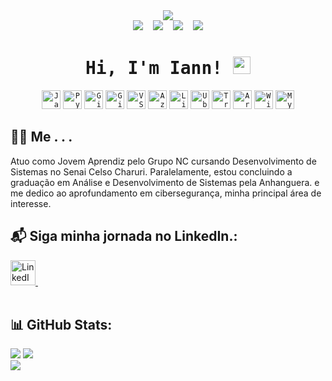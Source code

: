 
<div align="center">
  <img src="https://github.com/user-attachments/assets/4e95fade-a458-4b8a-aa42-1a8d7afd2fb3"/>
</div>


<div align="center" style="margin: 0 auto; width: fit-content;">



<div id="toc" align="center">
  <img src="https://api.visitorbadge.io/api/VisitorHit?user=iannxz&repo=github-visitors-badge&label=%F0%9F%91%80%20VISITORS&countColor=%23F3F8FF&labelColor=black"  />
  &nbsp;&nbsp;
  <img src="https://img.shields.io/github/followers/iannxz?style=for-the-badge&label=%F0%9F%91%A5%20Followers&labelColor=black&color=%23E26EE5" />
  &nbsp;&nbsp;
  <img src="https://img.shields.io/badge/dynamic/json?label=%F0%9F%93%A6%20REPOSITORIES&labelColor=black&color=%237E30E1&style=for-the-badge&query=public_repos&url=https://api.github.com/users/iannxz" />
  &nbsp;&nbsp;
  <img src="https://img.shields.io/github/stars/iannxz?style=for-the-badge&label=%E2%AD%90%20Stars&labelColor=black&color=%2349108B" />


  <ul style="list-style: none">
    <summary>
      <h1>
   <samp>Hi, I'm
          <b>Iann!</b>
        </samp>
        <img src="https://media.giphy.com/media/hvRJCLFzcasrR4ia7z/giphy.gif" width="28">
      </h1>

</div>

<div align=center>

<code><img width="30px" src="https://cdn.jsdelivr.net/gh/devicons/devicon/icons/javascript/javascript-original.svg" title="JavaScript"/></code>
<code><img width="30px" src="https://cdn.jsdelivr.net/gh/devicons/devicon/icons/python/python-original.svg" title="Python"/></code>
<code><img width="30px" src="https://cdn.jsdelivr.net/gh/devicons/devicon/icons/git/git-original.svg" title="Git"/></code>
<code><img width="30px" src="https://cdn.jsdelivr.net/gh/devicons/devicon/icons/github/github-original.svg" title="GitHub"/></code>
<code><img width="30px" src="https://cdn.jsdelivr.net/gh/devicons/devicon/icons/vscode/vscode-original.svg" title="VS Code"/></code>
<code><img width="30px" src="https://cdn.jsdelivr.net/gh/devicons/devicon/icons/azure/azure-original.svg" title="Azure"/></code>
<code><img width="30px" src="https://cdn.jsdelivr.net/gh/devicons/devicon/icons/linux/linux-original.svg" title="Linux"/></code>
<code><img width="30px" src="https://cdn.jsdelivr.net/gh/devicons/devicon/icons/ubuntu/ubuntu-plain.svg" title="Ubuntu"/></code>
<code><img width="30px" src="https://cdn.jsdelivr.net/gh/devicons/devicon/icons/trello/trello-plain.svg" title="Trello"/></code>
<code><img width="30px" src="https://cdn.jsdelivr.net/gh/devicons/devicon/icons/arduino/arduino-original.svg" title="Arduino"/></code>
<code><img width="30px" src="https://cdn.simpleicons.org/wireshark/1679A7" title="Wireshark"/></code>
<code><img width="30px" src="https://cdn.jsdelivr.net/gh/devicons/devicon/icons/mysql/mysql-original-wordmark.svg" title="MySQL"/></code>

<div class="row" align="left">
  
## 🙋🏻 Me . . .

Atuo como Jovem Aprendiz pelo Grupo NC cursando Desenvolvimento de Sistemas no Senai Celso Charuri. Paralelamente, estou concluindo a graduação em Análise e Desenvolvimento de Sistemas pela Anhanguera. e me dedico ao aprofundamento em cibersegurança, minha principal área de interesse.



## 📬  Siga minha jornada no LinkedIn.:
<a href="https://www.linkedin.com/in/iannarthur/" target="_blank">
  <img src="https://upload.wikimedia.org/wikipedia/commons/c/ca/LinkedIn_logo_initials.png" width="40" alt="LinkedIn">
</a>
⠀⠀⠀⠀⠀
</details>

</div>
<div class="row" align="left">


  



<br/>

<div class="row" align="left">

        
## 📊 GitHub Stats:
![](https://github-readme-stats.vercel.app/api?username=iannxz&theme=transparent&hide_border=false&include_all_commits=false&count_private=false)
![](https://github-readme-streak-stats.herokuapp.com/?user=iannxz&theme=transparent&hide_border=false)<br/>
![](https://github-readme-stats.vercel.app/api/top-langs/?username=iannxz&theme=transparent&hide_border=false&include_all_commits=false&count_private=false&layout=compact)






</div>
